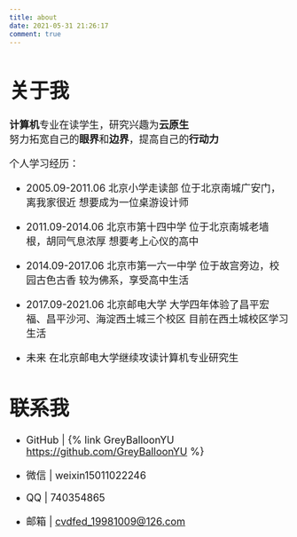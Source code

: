 ```yaml
---
title: about
date: 2021-05-31 21:26:17
comment: true
---
```


<font size=4>

# 关于我
**计算机**专业在读学生，研究兴趣为**云原生**  
努力拓宽自己的**眼界**和**边界**，提高自己的**行动力**  

个人学习经历：  
- 2005.09-2011.06 北京小学走读部 位于北京南城广安门，离我家很近 想要成为一位桌游设计师

- 2011.09-2014.06 北京市第十四中学 位于北京南城老墙根，胡同气息浓厚 想要考上心仪的高中

- 2014.09-2017.06 北京市第一六一中学 位于故宫旁边，校园古色古香 较为佛系，享受高中生活

- 2017.09-2021.06 北京邮电大学 大学四年体验了昌平宏福、昌平沙河、海淀西土城三个校区 目前在西土城校区学习生活

- 未来 在北京邮电大学继续攻读计算机专业研究生

# 联系我
- GitHub | {% link GreyBalloonYU https://github.com/GreyBalloonYU %}

- 微信 | weixin15011022246

- QQ | 740354865

- 邮箱 | cvdfed_19981009@126.com

</font>